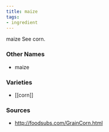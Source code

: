 ```yaml
---
title: maize
tags:
- ingredient
---
```

maize See corn.

### Other Names

* maize

### Varieties

* [[corn]]

### Sources
* http://foodsubs.com/GrainCorn.html
